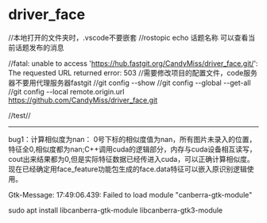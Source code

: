 # driver_face
//本地打开的文件夹时，.vscode不要嵌套
//rostopic echo 话题名称 可以查看当前话题发布的消息


//fatal: unable to access 'https://hub.fastgit.org/CandyMiss/driver_face.git/': The requested URL returned error: 503
//需要修改项目的配置文件，code服务器不要用代理服务器fastgit
//git config --show
//git config --global --get-all
//git config --local remote.origin.url https://github.com/CandyMiss/driver_face.git

//test//

--------------------------------
bug1：计算相似度为nan：
0号下标的相似度值为nan，所有图片未录入的位置，特征全0,相似度都为nan;C++调用cuda的逻辑部分，内存与cuda设备相互读写，cout出来结果都为0,但是实际特征数据已经传进入cuda，可以正确计算相似度。
现在已经确定用face_feature功能包生成的face.data特征可以嵌入原识别逻辑使用。




Gtk-Message: 17:49:06.439: Failed to load module "canberra-gtk-module"

sudo apt install libcanberra-gtk-module libcanberra-gtk3-module